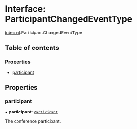 # Interface: ParticipantChangedEventType

[internal](../modules/internal.md).ParticipantChangedEventType

## Table of contents

### Properties

- [participant](internal.ParticipantChangedEventType.md#participant)

## Properties

### participant

• **participant**: [`Participant`](internal.Participant.md)

The conference participant.
